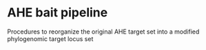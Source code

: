# AHE bait pipeline

Procedures to reorganize the original AHE target set into a modified phylogenomic target locus set

